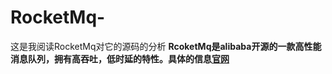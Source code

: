 # RocketMq-
这是我阅读RocketMq对它的源码的分析
**RcoketMq是alibaba开源的一款高性能消息队列，拥有高吞吐，低时延的特性。具体的信息[官网](http://rocketmq.apache.org/)**<br>

